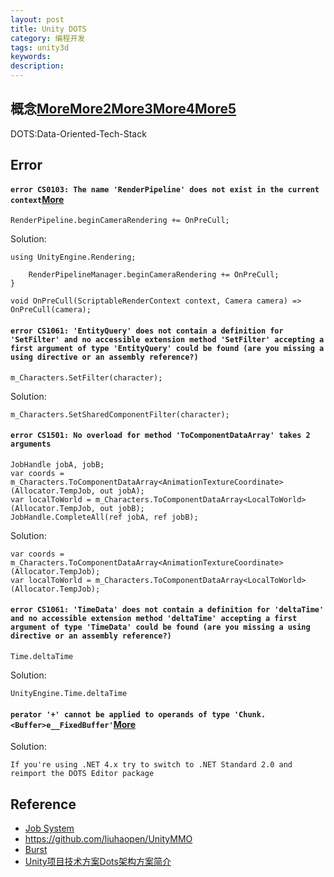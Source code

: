```yaml
---
layout: post
title: Unity DOTS
category: 编程开发
tags: unity3d
keywords: 
description: 
---
```



## 概念[More](https://www.u3dc.com/archives/3509)[More2](https://www.cnblogs.com/bylle/p/11762557.html)[More3](https://www.cnblogs.com/bylle/p/11876201.html)[More4](https://connect.unity.com/p/shi-yong-unityde-ecshe-job-systemshi-xian-liu-ti-mo-ni-xiao-guo)[More5](https://blog.codingnow.com/2017/06/overwatch_ecs.html)


DOTS:Data-Oriented-Tech-Stack

## Error


#### `error CS0103: The name 'RenderPipeline' does not exist in the current context`[More](https://forum.unity.com/threads/issue-adding-entities-package-to-2019-3-0a10.715652/)

```
RenderPipeline.beginCameraRendering += OnPreCull;
```
Solution:
```
using UnityEngine.Rendering;

    RenderPipelineManager.beginCameraRendering += OnPreCull;
}

void OnPreCull(ScriptableRenderContext context, Camera camera) => OnPreCull(camera);
```

#### `error CS1061: 'EntityQuery' does not contain a definition for 'SetFilter' and no accessible extension method 'SetFilter' accepting a first argument of type 'EntityQuery' could be found (are you missing a using directive or an assembly reference?)`

```
m_Characters.SetFilter(character);
```
Solution:
```
m_Characters.SetSharedComponentFilter(character);
```

#### `error CS1501: No overload for method 'ToComponentDataArray' takes 2 arguments`

```
JobHandle jobA, jobB;
var coords = m_Characters.ToComponentDataArray<AnimationTextureCoordinate>(Allocator.TempJob, out jobA);
var localToWorld = m_Characters.ToComponentDataArray<LocalToWorld>(Allocator.TempJob, out jobB);
JobHandle.CompleteAll(ref jobA, ref jobB);
```
Solution:
```
var coords = m_Characters.ToComponentDataArray<AnimationTextureCoordinate>(Allocator.TempJob);
var localToWorld = m_Characters.ToComponentDataArray<LocalToWorld>(Allocator.TempJob);
```

#### `error CS1061: 'TimeData' does not contain a definition for 'deltaTime' and no accessible extension method 'deltaTime' accepting a first argument of type 'TimeData' could be found (are you missing a using directive or an assembly reference?)`

```
Time.deltaTime
```
Solution:
```
UnityEngine.Time.deltaTime
```

#### `perator '+' cannot be applied to operands of type 'Chunk.<Buffer>e__FixedBuffer'`[More](https://forum.unity.com/threads/solved-issues-with-dots-editor-package.887056/)

Solution:
```
If you're using .NET 4.x try to switch to .NET Standard 2.0 and reimport the DOTS Editor package 
```

## Reference

* [Job System](https://zhuanlan.zhihu.com/p/47920129)
* <https://github.com/liuhaopen/UnityMMO>
* [Burst](https://blogs.unity3d.com/cn/2020/08/17/enhancing-mobile-performance-with-the-burst-compiler/)
* [Unity项目技术方案Dots架构方案简介](https://blog.csdn.net/qq_42672770/article/details/123458808)